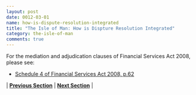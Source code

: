 ```yaml
---
layout: post
date: 0012-03-01
name: how-is-dispute-resolution-integrated
title: "The Isle of Man: How is Dispture Resolution Integrated"
category: the-isle-of-man
comments: true
---
```


For the mediation and adjudication clauses of Financial Services Act 2008, please see:

- [Schedule 4 of Financial Services Act 2008, p.62](https://legislation.gov.im/cms/images/LEGISLATION/PRINCIPAL/2008/2008-0008/FinancialServicesAct2008_8.pdf?zoom_highlight=Financial+services+Act#search=%22Financial%20services%20Act%22)



| **[Previous Section](https://neo-project.github.io/global-blockchain-compliance-hub//the-isle-of-man/the-isle-of-man-smart-contracts.html)** | **[Next Section]( https://neo-project.github.io/global-blockchain-compliance-hub//the-isle-of-man/the-isle-of-man-nullify-smart-contracts.html)** |
